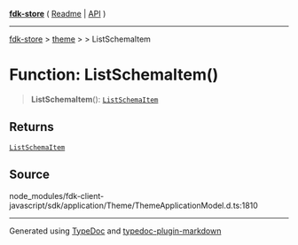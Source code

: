 [**fdk-store**](../../../README.md) ( [Readme](../../../README.md) \| [API](../../../API.md) )

---

[fdk-store](../../../API.md) > [theme](../../README.md) > [<internal>](../README.md) > ListSchemaItem

# Function: ListSchemaItem()

> **ListSchemaItem**(): [`ListSchemaItem`](../type-aliases/type-alias.ListSchemaItem.md)

## Returns

[`ListSchemaItem`](../type-aliases/type-alias.ListSchemaItem.md)

## Source

node_modules/fdk-client-javascript/sdk/application/Theme/ThemeApplicationModel.d.ts:1810

---

Generated using [TypeDoc](https://typedoc.org/) and [typedoc-plugin-markdown](https://www.npmjs.com/package/typedoc-plugin-markdown)
